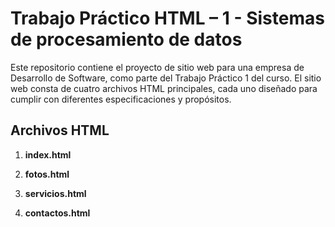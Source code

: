 # Trabajo Práctico HTML – 1 - Sistemas de procesamiento de datos

Este repositorio contiene el proyecto de sitio web para una empresa de Desarrollo de Software, como parte del Trabajo Práctico 1 del curso. El sitio web consta de cuatro archivos HTML principales, cada uno diseñado para cumplir con diferentes especificaciones y propósitos.

## Archivos HTML

1. **index.html**

2. **fotos.html**

3. **servicios.html**

4. **contactos.html**
